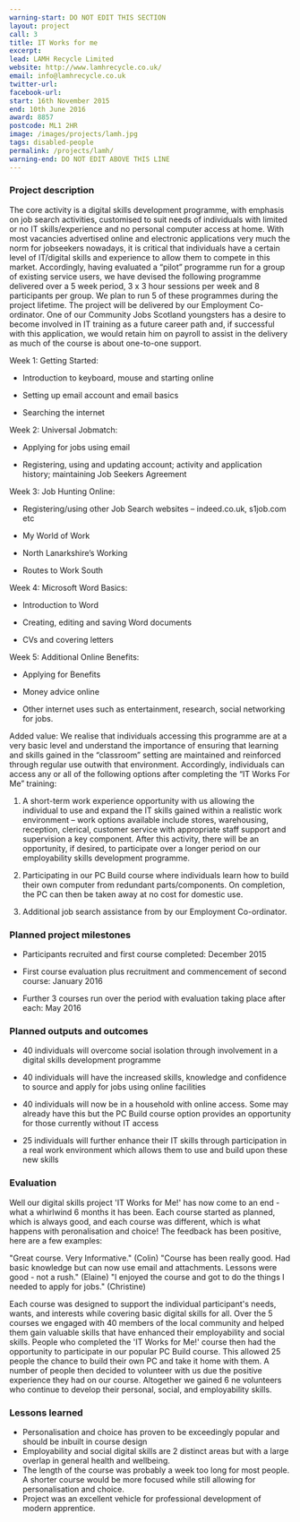 ```yaml
---
warning-start: DO NOT EDIT THIS SECTION
layout: project
call: 3
title: IT Works for me
excerpt: 
lead: LAMH Recycle Limited
website: http://www.lamhrecycle.co.uk/
email: info@lamhrecycle.co.uk
twitter-url: 
facebook-url: 
start: 16th November 2015
end: 10th June 2016
award: 8857
postcode: ML1 2HR
image: /images/projects/lamh.jpg
tags: disabled-people
permalink: /projects/lamh/
warning-end: DO NOT EDIT ABOVE THIS LINE
---
```


### Project description

The core activity is a digital skills development programme, with emphasis on job search activities, customised to suit needs of individuals with limited or no IT skills/experience and no personal computer access at home. With most vacancies advertised online and electronic applications very much the norm for jobseekers nowadays, it is critical that individuals have a certain level of IT/digital skills and experience to allow them to compete in this market. Accordingly, having evaluated a “pilot” programme run for a group of existing service users, we have devised the following programme delivered over a 5 week period, 3 x 3 hour sessions per week and 8 participants per group. We plan to run 5 of these programmes during the project lifetime. The project will be delivered by our Employment Co-ordinator. One of our Community Jobs Scotland youngsters has a desire to become involved in IT training as a future career path and, if successful with this application, we would retain him on payroll to assist in the delivery as much of the course is about one-to-one support. 

Week 1: Getting Started: 

* Introduction to keyboard, mouse and starting online 

* Setting up email account and email basics 

* Searching the internet 

Week 2: Universal Jobmatch:

* Applying for jobs using email 

* Registering, using and updating account; activity and application history; maintaining Job Seekers Agreement 

Week 3: Job Hunting Online:

* Registering/using other Job Search websites – indeed.co.uk, s1job.com etc 

* My World of Work

* North Lanarkshire’s Working 

* Routes to Work South 

Week 4: Microsoft Word Basics: 

* Introduction to Word

* Creating, editing and saving Word documents 

* CVs and covering letters 

Week 5: Additional Online Benefits:

* Applying for Benefits 

* Money advice online 

* Other internet uses such as entertainment, research, social networking for jobs. 

Added value: We realise that individuals accessing this programme are at a very basic level and understand the importance of ensuring that learning and skills gained in the “classroom” setting are maintained and reinforced through regular use outwith that environment. Accordingly, individuals can access any or all of the following options after completing the “IT Works For Me” training: 

1.	A short-term work experience opportunity with us allowing the individual to use and expand the IT skills gained within a realistic work environment – work options available include stores, warehousing, reception, clerical, customer service with appropriate staff support and supervision a key component. After this activity, there will be an opportunity, if desired, to participate over a longer period on our employability skills development programme. 

2.	Participating in our PC Build course where individuals learn how to build their own computer from redundant parts/components. On completion, the PC can then be taken away at no cost for domestic use. 

3.	Additional job search assistance from by our Employment Co-ordinator.

### Planned project milestones

* Participants recruited and first course completed: December 2015

* First course evaluation plus recruitment and commencement of second course: January 2016

* Further 3 courses run over the period with evaluation taking place after each: May 2016

### Planned outputs and outcomes

* 40 individuals will overcome social isolation through involvement in a digital skills development programme

* 40 individuals will have the increased skills, knowledge and confidence to source and apply for jobs using online facilities

* 40 individuals will now be in a household with online access. Some may already have this but the PC Build course option provides an opportunity for those currently without IT access

* 25 individuals will further enhance their IT skills through participation in a real work environment which allows them to use and build upon these new skills

### Evaluation
Well our digital skills project 'IT Works for Me!' has now come to an end - what a whirlwind 6 months it has been.  Each course started as planned, which is always good, and each course was different, which is what happens with peronalisation and choice!  The feedback has been positive, here are a few examples:

"Great course.  Very Informative." (Colin)
"Course has been really good.  Had basic knowledge but can now use email and attachments. Lessons were good - not a rush." (Elaine)
"I enjoyed the course and got to do the things I needed to apply for jobs." (Christine)

Each course was designed to support the individual participant's needs, wants, and interests while covering basic digital skills for all.  Over the 5 courses we engaged with 40 members of the local community and helped them gain valuable skills that have enhanced their employability and social skills.  People who completed the 'IT Works for Me!' course then had the opportunity to participate in our popular PC Build course.  This allowed 25 people the chance to build their own PC and take it home with them.  A number of people then decided to volunteer with us due the positive experience they had on our course. Altogether we gained 6 ne volunteers who continue to develop their personal, social, and employability skills.


### Lessons learned
* Personalisation and choice has proven to be exceedingly popular and should be inbuilt in course design
* Employability and social digital skills are 2 distinct areas but with a large overlap in general health and wellbeing.
* The length of the course was probably a week too long for most people.  A shorter course would be more focused while still allowing for personalisation and choice.
* Project was an excellent vehicle for professional development of modern apprentice.



